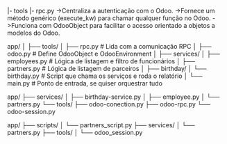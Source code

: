 |- tools
    |- rpc.py
        ->Centraliza a autenticação com o Odoo.
        ->Fornece um método genérico (execute_kw) para chamar qualquer função no Odoo.
        ->Funciona com OdooObject para facilitar o acesso orientado a objetos a modelos do Odoo.


app/
│
├── tools/
│   ├── rpc.py             # Lida com a comunicação RPC
│   ├── odoo.py            # Define OdooObject e OdooEnvironment
│
├── services/
│   ├── employees.py       # Lógica de listagem e filtro de funcionários
│   ├── partners.py        # Lógica de listagem de parceiros
│
├── birthday/
│   └── birthday.py        # Script que chama os serviços e roda o relatório
│
└── main.py                # Ponto de entrada, se quiser orquestrar tudo



app/
├── services/
│   ├── birthday-service.py
│   ├── employee.py
│   └── partners.py
└── tools/
    ├── odoo-conection.py
    ├── odoo-rpc.py
    └── odoo-session.py


app/
├── scripts/
│   └── partners_script.py
├── services/
│   └── partners.py
├── tools/
│   └── odoo_session.py
